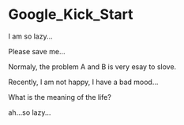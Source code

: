 # Google_Kick_Start

I am so lazy...

Please save me...

Normaly, the problem A and B is very esay to slove.

Recently, I am not happy, I have a bad mood...

What is the meaning of the life?

ah...so lazy...
